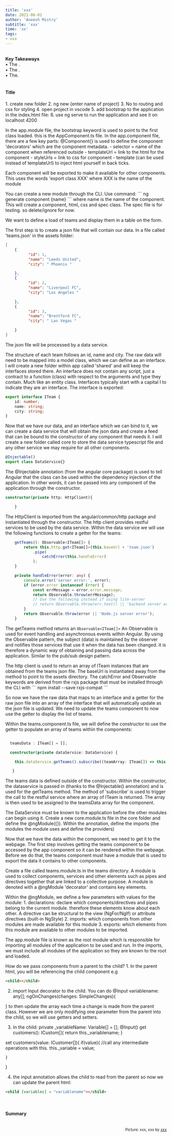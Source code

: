```yaml
---
title: 'xxx'
date: 2021-06-01
author: 'Aneesh Mistry'
subtitle: 'xxx'
time: 'xx'
tags:
- xxx
---
```

<br>
<strong>Key Takeaways</strong><br>
&#8226; The .<br>
&#8226; The .<br>
&#8226; The.<br>


<br>
<h4>Title</h4>
<p>
1. create new folder
2. ng new {enter name of project}
3. No to routing and css for styling
4. open project in vscode
5. add bootstrap to the application in the index.html file:
<link rel="stylesheet" href="https://maxcdn.bootstrapcdn.com/bootstrap/4.0.0/css/bootstrap.min.css" integrity="sha384-Gn5384xqQ1aoWXA+058RXPxPg6fy4IWvTNh0E263XmFcJlSAwiGgFAW/dAiS6JXm" crossorigin="anonymous">
6. use ng serve to run the application and see it on localhost 4200

</p>
<p>
In the app.module file, the bootstrap keyword is used to point to the first class loaded.
this is the AppComponent.ts file. 
In the app.component file, there are a few key parts:
@Component{} is used to define the component 'decorators' which are the component metadata.
- selector = name of the component when referenced outside
- templateUrl = link to the html for the component
- styleUrls = link to css for component
- template (can be used instead of templateUrl) to inject html yourself in back ticks. 

Each component will be exported to make it available for other components. This uses the words 'export class XXX' where XXX is the name of the module 
</p>
<p>
You can create a new module through the CLI. Use command:
```
ng generate component {name}
```
where name is the name of the component. This will create a component, html, css and spec class. The spec file is for testing. so delete/ignore for now. 

</p>
<p>
We want to define a load of teams and display them in a table on the form. 

The first step is to create a json file that will contain our data. In a file called 'teams.json' in the assets folder:
```json
[
    {
          "id": 1,
          "name": "Leeds United",
          "city": " Phoenix "

    },
    {
          "id": 2,
          "name": "Liverpool FC",
          "city": "Los Angeles "

    },
    {
          "id": 3,
          "name": "Brentford FC",
          "city": " Las Vegas "

    }
]

```

The json file will be processed by a data service. 

</p>
<p>
The structure of each team follows an id, name and city. The raw data will need to be mapped into a model class, which we can define as an interface. 
I will create a new folder within app called 'shared' and will keep the interfaces stored there. An interface does not contain any script, just a contract to a function (class) with respect to the arguments and type they contain. Much like an entity class. Interfaces typically start with a capital I to indicate they are an interface. The interface is exported: 

```ts
export interface ITeam {
    id: number;
    name: string;
    city: string;
}
```

</p>

<p>
Now that we have our data, and an interface which we can bind to it, we can create a data service that will obtain the json data and create a feed that can be bound to the constructor of any component that needs it. 
I will create a new folder called core to store the data service typescript file and any other service we may require for all other components. 
</p>
<p>

```typescript
@Injectable()
export class DataService{}
```

The @Injectable annotation (from the angular core package) is used to tell Angular that the class can be used within the dependency injection of the application. In other words, it can be passed into any component of the application through the constructor. 

```ts
constructor(private http: HttpClient){

    }
```
The HttpClient is imported from the angular/common/http package and instantiated through the constructor. The http client provides restful services to be used by the data service. 
Within the data service we will use the following functions to create a getter for the teams:

```ts
    getTeams(): Observable<ITeam[]> {
        return this.http.get<ITeam[]>(this.baseUrl + 'team.json')
            .pipe(
                catchError(this.handleError)
            );
    }

    private handleError(error: any) {
        console.error('server error:', error);
        if (error.error instanceof Error) {
            const errMessage = error.error.message;
            return Observable.throw(errMessage);
            // Use the following instead if using lite-server
            // return Observable.throw(err.text() || 'backend server error');
        }
        return Observable.throw(error || 'Node.js server error');
    }
```

The getTeams method returns an ```Observable<ITeam[]>``` An Observable is used for event handling and asynchronous events within Angular. By using the Observable pattern, the subject (data) is maintained by the observer and notifies those services that use it when the data has been changed. it is therefore a dynamic way of obtaining and passing data across the application. Similar to the pub/sub design pattern. 
</p>
<p>
The http client is used to return an array of ITeam instances that are obtained from the teams json file. The baseUrl is instantiated away from the method to point to the assets directory. The catchError and Observable keywords are derived from the rxjs package that must be installed through the CLI with 
```
npm install --save rxjs-compat
```
</p>
<p>
So now we have the raw data that maps to an interface and a getter for the raw json file into an array of the interface that will automatically update as the json file is updated. 
We need to update the teams component to now use the getter to display the list of teams. 
</p>
<p>
Within the teams.component.ts file, we will define the constructor to use the getter to populate an array of teams within the components:

```ts

  teamsData : ITeam[] = [];

  constructor(private dataService: DataService) {

    this.dataService.getTeams().subscribe((teamArray: ITeam[]) => this.teamsData = teamArray);

   }

```
The teams data is defined outside of the constructor.
Within the constructor, the dataservice is passed in (thanks to the @Injectable() annotation) and is used  for the getTeams method. 
The method of 'subscribe' is used to trigger the call to the restful service where an array of ITeam is returned. The array is then used to be assigned to the teamsData array for the component. 
</p>
<p>
The DataService must be known to the application before the other modules can begin using it. Create a new core.module.ts file in the core folder and define the @ngModule({}). Within the annotation, define the imports (the modules the module uses and define the providers)
</p>
<p>
Now that we have the data within the component, we need to get it to the webpage. 
The first step involves getting the teams component to be accessed by the app component so it can be rendered within the webpage. Before we do that, the teams component must have a module that is used to export the data it contains to other components. 
</p>
<p>
Create a file called teams.module.ts in the teams directory. 
A module is used to collect components, services and other elements such as pipes and directives together that are linked to a collective purpose. A module is denoted with a @ngModule 'decorator' and contains key elements.
</p>
<p>
Within the @ngModule, we define a few parameters with values for the module:
1. declarations: declare which components/directives and pipes belong to the current module. therefore these elements know about each other. A directive can be structural to the view (NgFor/NgIf) or attribute directives (built-in NgStyle)
2. imports: which components from other modules are made available for this module
3. exports: which elements from this module are available to other modules to be imported. 
</p>
<p>
The app.module file is known as the root module which is responsible for importing all modules of the application to be used and run. In the imports, we must include all modules of the application so they are known to the root and loaded. 
</p>
<p>

<p>
How do we pass components from a parent to the child?
1. In the parent html, you will be referencing the child component
e.g

```html
<child></child>
```
2. import Input decorator to the child. 
You can do @Input variablename: any[];
ngOnChanges(changes: SimpleChanges){

}
to then update the array each time a change is made from the parent class. 
However we are only modifying one parameter from the parent into the child, so we will use getters and setters. 

3. In the child: 
private _variableName: Variable[] = [];
@Input() get customers(): ICustom[]{
    return this._variablename;
}

set customers(value: ICustomer[]){
    if(value){
        //call any intermediate operations with this.
       this._variable = value;

    }
}

4. the input annotation allows the child to read from the parent
so now we can update the parent html:
```html
<child [variables] = "variablename"></child>
```
</p>
</p>
<br>
<h4>Summary</h4>
<p>


</p>

<br>
<small style="float: right;" >Picture: xxx, xxx by <a target="_blank" href="http">xxx</small></a><br>